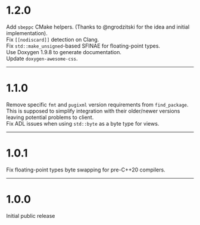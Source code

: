 # 1.2.0

Add `sbeppc` CMake helpers. (Thanks to @ngrodzitski for the idea and initial
implementation).  
Fix `[[nodiscard]]` detection on Clang.  
Fix `std::make_unsigned`-based SFINAE for floating-point types.  
Use Doxygen 1.9.8 to generate documentation.  
Update `doxygen-awesome-css`.

---

# 1.1.0

Remove specific `fmt` and `pugixml` version requirements from `find_package`.
This is supposed to simplify integration with their older/newer versions leaving
potential problems to client.  
Fix ADL issues when using `std::byte` as a byte type for views.

---

# 1.0.1

Fix floating-point types byte swapping for pre-C++20 compilers.

---

# 1.0.0

Initial public release
